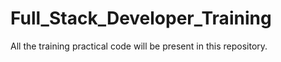 # Full_Stack_Developer_Training
All the training practical code will be present in this repository.
